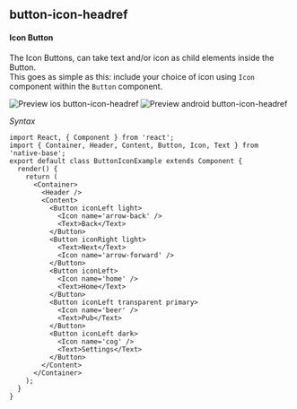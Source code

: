 ## button-icon-headref
#### Icon Button

The Icon Buttons, can take text and/or icon as child elements inside the Button.<br />
This goes as simple as this: include your choice of icon using <code>Icon</code> component within the <code>Button</code> component.<br />

![Preview ios button-icon-headref](https://github.com/GeekyAnts/NativeBase-KitchenSink/raw/v2.5.0/screenshots/ios/button-icon.png)
![Preview android button-icon-headref](https://github.com/GeekyAnts/NativeBase-KitchenSink/raw/v2.5.0/screenshots/android/button-icon.png)

*Syntax*

<pre class="line-numbers"><code class="language-jsx">import React, { Component } from 'react';
import { Container, Header, Content, Button, Icon, Text } from 'native-base';
export default class ButtonIconExample extends Component {
  render() {
    return (
      &lt;Container>
        &lt;Header />
        &lt;Content>
          &lt;Button iconLeft light>
            &lt;Icon name='arrow-back' />
            &lt;Text>Back&lt;/Text>
          &lt;/Button>
          &lt;Button iconRight light>
            &lt;Text>Next&lt;/Text>
            &lt;Icon name='arrow-forward' />
          &lt;/Button>
          &lt;Button iconLeft>
            &lt;Icon name='home' />
            &lt;Text>Home&lt;/Text>
          &lt;/Button>
          &lt;Button iconLeft transparent primary>
            &lt;Icon name='beer' />
            &lt;Text>Pub&lt;/Text>
          &lt;/Button>
          &lt;Button iconLeft dark>
            &lt;Icon name='cog' />
            &lt;Text>Settings&lt;/Text>
          &lt;/Button>
        &lt;/Content>
      &lt;/Container>
    );
  }
}</code></pre><br />
